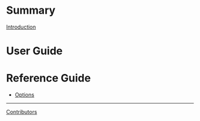 # Summary

[Introduction](README.md)

# User Guide

# Reference Guide

- [Options](options.generated.md)

______________________________________________________________________

[Contributors](contributors.md)
